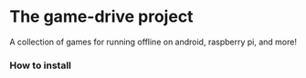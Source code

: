 # The game-drive project
A collection of games for running offline on android, raspberry pi, and more!

### How to install

